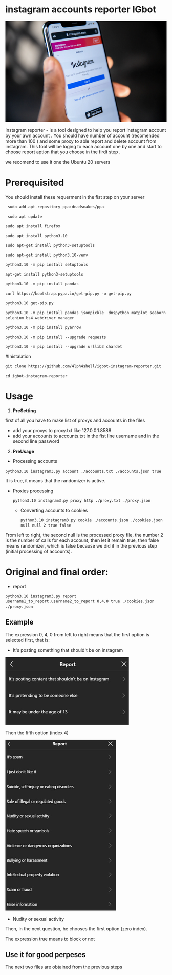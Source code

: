 # instagram accounts reporter IGbot

![image](https://github.com/4lph4shell/igbot-instagram-reporter/blob/master/Untitled-design-13.png)

Instagram reporter - is a tool designed to help you report instagram account by your awn account .
You should have number of account (recomended more than 100 ) and some proxy to able report and delete account from instagram.
This tool will be loging to each account one by one and start to choose report aption that you choose in the firdt step .

 we recomend to use it one the Ubuntu 20 servers

# Prerequisited
You should install these requerment in the fist step on your server 
```
 sudo add-apt-repository ppa:deadsnakes/ppa
```
```
 sudo apt update
```
```
sudo apt install firefox
```
```
sudo apt install python3.10
```
```
sudo apt-get install python3-setuptools
```
```
sudo apt-get install python3.10-venv
```
```
python3.10 -m pip install setuptools
```
```
apt-get install python3-setuptools
```
```
python3.10 -m pip install pandas
```
```
curl https://bootstrap.pypa.io/get-pip.py -o get-pip.py
```
```
python3.10 get-pip.py
```
```
python3.10 -m pip install pandas jsonpickle  dnspython matplot seaborn selenium bs4 webdriver_manager
```
```
python3.10 -m pip install pyarrow
```
```
python3.10 -m pip install --upgrade requests
```
```
python3.10 -m pip install --upgrade urllib3 chardet
```
#Inistalation
 ```
git clone https://github.com/4lph4shell/igbot-instagram-reporter.git
```
```
cd igbot-instagram-reporter
```
 # Usage
 
1. **PreSetting**
 
first of all you have to make list of proxys and accounts in the files
 - add your proxys to proxy.txt like     127.0.0.1.8588
 - add your accounts to accounts.txt     in the fist line username and in the second line password
 2. **PreUsage**
   - Processing accounts
   ```
   python3.10 instagram3.py account ./accounts.txt ./accounts.json true
   ```
   It is true, it means that the randomizer is active.
   - Proxies processing
     ```
     python3.10 instagram3.py proxy http ./proxy.txt ./proxy.json
     ```
     - Converting accounts to cookies
       ```
       python3.10 instagram3.py cookie ./accounts.json ./cookies.json null null 2 true false
       ```
From left to right, the second null is the processed proxy file, the number 2 is the number of calls for each account, then let it remain true, then false means randomizer, which is false because we did it in the previous step (initial processing of accounts). 

# Original and final order:
- report
```
python3.10 instagram3.py report username1_to_report,username2_to_report 0,4,0 true ./cookies.json ./proxy.json
```
## Example
The expression 0, 4, 0 from left to right means that the first option is selected first, that is:
- It's posting something that should't be on instagram

 ![image](https://github.com/4lph4shell/igbot-instagram-reporter/blob/master/photo_2024-09-18_19-20-03.jpg)


Then the fifth option (index 4)

![image](https://github.com/4lph4shell/igbot-instagram-reporter/blob/master/photo_2024-09-18_19-20-08.jpg) 

- Nudity or sexual activity
  
Then, in the next question, he chooses the first option (zero index).

The expression true means to block or not

## Use it for good perpeses

The next two files are obtained from the previous steps
